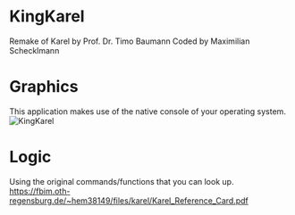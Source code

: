 # KingKarel
Remake of Karel by Prof. Dr. Timo Baumann
Coded by Maximilian Schecklmann

# Graphics
This application makes use of the native console of your operating system.
![KingKarel](https://user-images.githubusercontent.com/71547522/195885383-b02b5b15-07ff-46f5-a404-3557fa38edbe.gif)

# Logic
Using the original commands/functions that you can look up.
https://fbim.oth-regensburg.de/~hem38149/files/karel/Karel_Reference_Card.pdf

